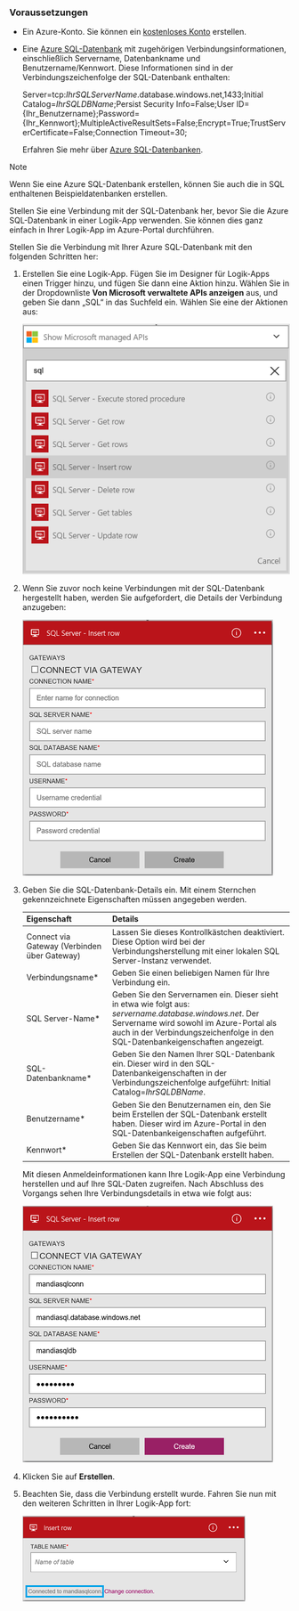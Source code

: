 ### <a name="prerequisites"></a>Voraussetzungen
* Ein Azure-Konto. Sie können ein [kostenloses Konto](https://azure.microsoft.com/free) erstellen.
* Eine [Azure SQL-Datenbank](../articles/sql-database/sql-database-get-started.md) mit zugehörigen Verbindungsinformationen, einschließlich Servername, Datenbankname und Benutzername/Kennwort. Diese Informationen sind in der Verbindungszeichenfolge der SQL-Datenbank enthalten:
  
    Server=tcp:*IhrSQLServerName*.database.windows.net,1433;Initial Catalog=*IhrSQLDBName*;Persist Security Info=False;User ID={Ihr_Benutzername};Password={Ihr_Kennwort};MultipleActiveResultSets=False;Encrypt=True;TrustServerCertificate=False;Connection Timeout=30;
  
    Erfahren Sie mehr über [Azure SQL-Datenbanken](https://azure.microsoft.com/services/sql-database).

> [!NOTE]
> Wenn Sie eine Azure SQL-Datenbank erstellen, können Sie auch die in SQL enthaltenen Beispieldatenbanken erstellen. 
> 
> 

Stellen Sie eine Verbindung mit der SQL-Datenbank her, bevor Sie die Azure SQL-Datenbank in einer Logik-App verwenden. Sie können dies ganz einfach in Ihrer Logik-App im Azure-Portal durchführen.  

Stellen Sie die Verbindung mit Ihrer Azure SQL-Datenbank mit den folgenden Schritten her:  

1. Erstellen Sie eine Logik-App. Fügen Sie im Designer für Logik-Apps einen Trigger hinzu, und fügen Sie dann eine Aktion hinzu. Wählen Sie in der Dropdownliste **Von Microsoft verwaltete APIs anzeigen** aus, und geben Sie dann „SQL“ in das Suchfeld ein. Wählen Sie eine der Aktionen aus:  
   
    ![Schritt zur Erstellung der SQL Azure-Verbindung](./media/connectors-create-api-sqlazure/sql-actions.png)
2. Wenn Sie zuvor noch keine Verbindungen mit der SQL-Datenbank hergestellt haben, werden Sie aufgefordert, die Details der Verbindung anzugeben:  
   
    ![Schritt zur Erstellung der SQL Azure-Verbindung](./media/connectors-create-api-sqlazure/connection-details.png) 
3. Geben Sie die SQL-Datenbank-Details ein. Mit einem Sternchen gekennzeichnete Eigenschaften müssen angegeben werden.
   
   | Eigenschaft | Details |
   | --- | --- |
   | Connect via Gateway (Verbinden über Gateway) |Lassen Sie dieses Kontrollkästchen deaktiviert. Diese Option wird bei der Verbindungsherstellung mit einer lokalen SQL Server-Instanz verwendet. |
   | Verbindungsname* |Geben Sie einen beliebigen Namen für Ihre Verbindung ein. |
   | SQL Server-Name* |Geben Sie den Servernamen ein. Dieser sieht in etwa wie folgt aus: *servername.database.windows.net*. Der Servername wird sowohl im Azure-Portal als auch in der Verbindungszeichenfolge in den SQL-Datenbankeigenschaften angezeigt. |
   | SQL-Datenbankname* |Geben Sie den Namen Ihrer SQL-Datenbank ein. Dieser wird in den SQL-Datenbankeigenschaften in der Verbindungszeichenfolge aufgeführt: Initial Catalog=*IhrSQLDBName*. |
   | Benutzername* |Geben Sie den Benutzernamen ein, den Sie beim Erstellen der SQL-Datenbank erstellt haben. Dieser wird im Azure-Portal in den SQL-Datenbankeigenschaften aufgeführt. |
   | Kennwort* |Geben Sie das Kennwort ein, das Sie beim Erstellen der SQL-Datenbank erstellt haben. |
   
    Mit diesen Anmeldeinformationen kann Ihre Logik-App eine Verbindung herstellen und auf Ihre SQL-Daten zugreifen. Nach Abschluss des Vorgangs sehen Ihre Verbindungsdetails in etwa wie folgt aus:  
   
    ![Schritt zur Erstellung der SQL Azure-Verbindung](./media/connectors-create-api-sqlazure/sample-connection.png) 
4. Klicken Sie auf **Erstellen**. 
5. Beachten Sie, dass die Verbindung erstellt wurde. Fahren Sie nun mit den weiteren Schritten in Ihrer Logik-App fort: 
   
    ![Schritt zur Erstellung der SQL Azure-Verbindung](./media/connectors-create-api-sqlazure/table.png)



<!--HONumber=Nov16_HO3-->


